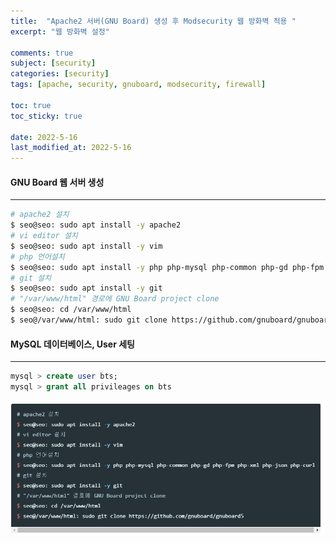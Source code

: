 ```yaml
---
title:  "Apache2 서버(GNU Board) 생성 후 Modsecurity 웹 방화벽 적용 "
excerpt: "웹 방화벽 설정"

comments: true
subject: [security]
categories: [security]
tags: [apache, security, gnuboard, modsecurity, firewall]

toc: true
toc_sticky: true
 
date: 2022-5-16
last_modified_at: 2022-5-16
---
```

#### GNU Board 웹 서버 생성 
* * *
```bash
# apache2 설치
$ seo@seo: sudo apt install -y apache2
# vi editor 설치
$ seo@seo: sudo apt install -y vim
# php 언어설치
$ seo@seo: sudo apt install -y php php-mysql php-common php-gd php-fpm php-xml php-json php-curl
# git 설치
$ seo@seo: sudo apt install -y git
# "/var/www/html" 경로에 GNU Board project clone 
$ seo@seo: cd /var/www/html
$ seo@/var/www/html: sudo git clone https://github.com/gnuboard/gnuboard5
```
#### MySQL 데이터베이스, User 세팅
* * *
```sql
mysql > create user bts;
mysql > grant all privileages on bts
```

![picture 3](../assets/images/20220516-102930.png)  

